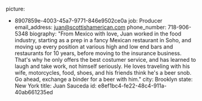 picture:
  - 8907859e-4003-45a7-9771-846e9502ce0a
job: Producer
email_address: juan@scottishamerican.com
phone_number: 718-906-5348
biography: "From Mexico with love, Juan worked in the food industry, starting as a prep in a fancy Mexican restaurant in Soho, and moving up every position at various high and low end bars and restaurants for 10 years, before moving to the insurance business. That's why he only offers the best costumer service, and has learned to laugh and take work, not himself seriously. He loves traveling with his wife, motorcycles, food, shoes, and his friends think he's a beer snob. Go ahead, exchange a binder for a beer with him."
city: Brooklyn
state: New York
title: Juan Sauceda
id: e8ef1bc4-fe22-48c4-911a-40ab661235ed
